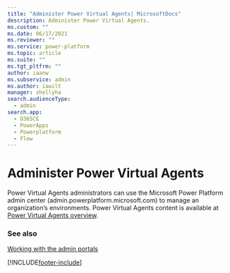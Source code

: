 ```yaml
---
title: "Administer Power Virtual Agents| MicrosoftDocs"
description: Administer Power Virtual Agents.
ms.custom: ""
ms.date: 06/17/2021
ms.reviewer: ""
ms.service: power-platform
ms.topic: article
ms.suite: ""
ms.tgt_pltfrm: ""
author: iaanw
ms.subservice: admin
ms.author: iawilt
manager: shellyha
search.audienceType: 
  - admin
search.app:
  - D365CE
  - PowerApps
  - Powerplatform
  - Flow
---
```

# Administer Power Virtual Agents

Power Virtual Agents administrators can use the Microsoft Power Platform admin center (admin.powerplatform.microsoft.com) to manage an organization’s environments. Power Virtual Agents content is available at [Power Virtual Agents overview](/power-virtual-agents/fundamentals-what-is-power-virtual-agents). 

### See also
[Working with the admin portals](wp-work-with-admin-portals.md)


[!INCLUDE[footer-include](../includes/footer-banner.md)]

